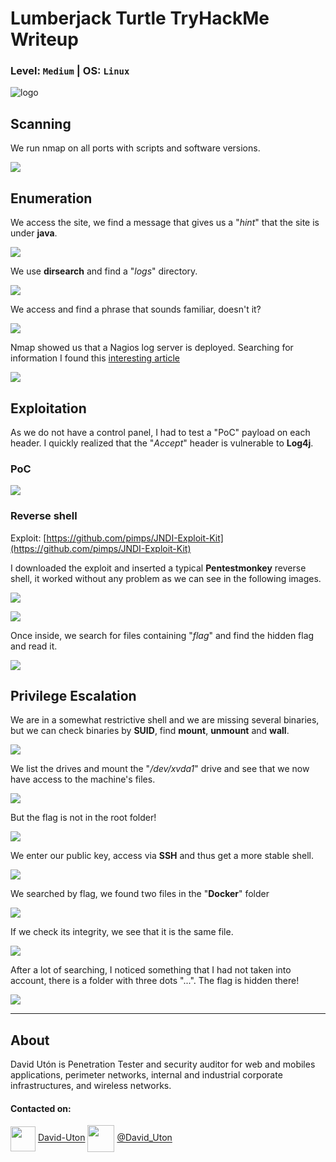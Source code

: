# Lumberjack Turtle TryHackMe Writeup
### Level: `Medium` | OS: `Linux`

![logo](1.png)

## Scanning
We run nmap on all ports with scripts and software versions.

![](2.png)

## Enumeration
We access the site, we find a message that gives us a "*hint*" that the site is under **java**.

![](3.png)

We use **dirsearch** and find a "*logs*" directory. 


![](4.png)

We access and find a phrase that sounds familiar, doesn't it?

![](5.png)

Nmap showed us that a Nagios log server is deployed. Searching for information I found this [interesting article](https://www.nagios.com/news/2021/12/update-on-apache-log4j-vulnerability/)

![](6.png)

## Exploitation
As we do not have a control panel, I had to test a "PoC" payload on each header. I quickly realized that the "*Accept*" header is vulnerable to **Log4j**.

### PoC
![](7.png)

### Reverse shell
Exploit: [https://github.com/pimps/JNDI-Exploit-Kit](https://github.com/pimps/JNDI-Exploit-Kit)

I downloaded the exploit and inserted a typical **Pentestmonkey** reverse shell, it worked without any problem as we can see in the following images.

![](9.png)


![](10.png)

Once inside, we search for files containing "*flag*" and find the hidden flag and read it.

![](11.png)

## Privilege Escalation
We are in a somewhat restrictive shell and we are missing several binaries, but we can check binaries by **SUID**, find **mount**, **unmount** and **wall**.

![](12.png)

We list the drives and mount the "*/dev/xvda1*" drive and see that we now have access to the machine's files.

![](13.png)

But the flag is not in the root folder!

![](14.png)

We enter our public key, access via **SSH** and thus get a more stable shell.

![](15.png)

We searched by flag, we found two files in the "**Docker**" folder

![](17.png)

If we check its integrity, we see that it is the same file.

![](18.png)

After a lot of searching, I noticed something that I had not taken into account, there is a folder with three dots "...". The flag is hidden there!

![](16.png)

---
## About

David Utón is Penetration Tester and security auditor for web and mobiles applications, perimeter networks, internal and industrial corporate infrastructures, and wireless networks.

#### Contacted on:

<img src='https://m3n0sd0n4ld.github.io/imgs/linkedin.png' width='40' align='center'> [David-Uton](https://www.linkedin.com/in/david-uton/)
<img src='https://m3n0sd0n4ld.github.io/imgs/twitter.png' width='43' align='center'> [@David_Uton](https://twitter.com/David_Uton)